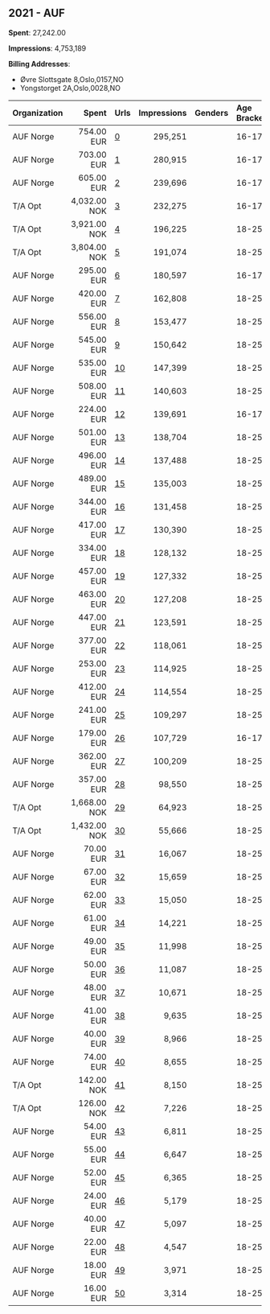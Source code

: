 ## 2021 - AUF 
**Spent**: 27,242.00

**Impressions**: 4,753,189

**Billing Addresses**: 
- Øvre Slottsgate 8,Oslo,0157,NO
- Yongstorget 2A,Oslo,0028,NO

|Organization|Spent|Urls|Impressions|Genders|Age Brackets|Country Codes|Billing Addresses|
|:---|---:|:---|---:|:---|:---|:---|:---|
|AUF Norge|754.00 EUR|[0](https://www.snap.com/political-ads/asset/5e538334770d67697cb39d039783ecb8a2a63a3da08749cc04f774d4d8a7733a?mediaType=mp4)|295,251||16-17|norway|"Yongstorget 2A,Oslo,0028,NO"|
|AUF Norge|703.00 EUR|[1](https://www.snap.com/political-ads/asset/8eb08b1c7c13bbabe495915e49e10161bb1d6c654882bd9187a06bf2fffddeda?mediaType=mp4)|280,915||16-17|norway|"Yongstorget 2A,Oslo,0028,NO"|
|AUF Norge|605.00 EUR|[2](https://www.snap.com/political-ads/asset/de481964e650c3671aaaa498a67a4b5fe76bb47a661bc6353df1a1eb76671eca?mediaType=mp4)|239,696||16-17|norway|"Yongstorget 2A,Oslo,0028,NO"|
|T/A Opt|4,032.00 NOK|[3](https://www.snap.com/political-ads/asset/3d9fab795cf87cc4f4816085af218b42387750c72279c54d0277a71704cb6714?mediaType=mp4)|232,275||16-17|norway|"Øvre Slottsgate 8,Oslo,0157,NO"|
|T/A Opt|3,921.00 NOK|[4](https://www.snap.com/political-ads/asset/d121195cc94dbfeadd9b38cb6e243f66275fa985841c80f5f86394a8304d0edb?mediaType=mp4)|196,225||18-25|norway|"Øvre Slottsgate 8,Oslo,0157,NO"|
|T/A Opt|3,804.00 NOK|[5](https://www.snap.com/political-ads/asset/3d9fab795cf87cc4f4816085af218b42387750c72279c54d0277a71704cb6714?mediaType=mp4)|191,074||18-25|norway|"Øvre Slottsgate 8,Oslo,0157,NO"|
|AUF Norge|295.00 EUR|[6](https://www.snap.com/political-ads/asset/13e58363fb5a0081ed7fc1f4c6d36c42ba8a1b078920b6fbbbfb863e68cc3dd7?mediaType=mp4)|180,597||16-17|norway|"Yongstorget 2A,Oslo,0028,NO"|
|AUF Norge|420.00 EUR|[7](https://www.snap.com/political-ads/asset/e0374aba8c33bad775bfd190ed6c9bea30d591bd65ee260ae56ead22ea31c7cc?mediaType=mp4)|162,808||18-25|norway|"Yongstorget 2A,Oslo,0028,NO"|
|AUF Norge|556.00 EUR|[8](https://www.snap.com/political-ads/asset/9cdd538c0435ac2db9cd7d24346e79268a3219b943b6642206fc9dab982d68ad?mediaType=mp4)|153,477||18-25|norway|"Yongstorget 2A,Oslo,0028,NO"|
|AUF Norge|545.00 EUR|[9](https://www.snap.com/political-ads/asset/ead7d573628fdc9dca4ef06f1093029778c323fe434a375290b835850e5034fe?mediaType=mp4)|150,642||18-25|norway|"Yongstorget 2A,Oslo,0028,NO"|
|AUF Norge|535.00 EUR|[10](https://www.snap.com/political-ads/asset/24f6c1955653446d093016f543b7c5bd51fcf4cfc55efea90c5e8b8ad268558e?mediaType=mp4)|147,399||18-25|norway|"Yongstorget 2A,Oslo,0028,NO"|
|AUF Norge|508.00 EUR|[11](https://www.snap.com/political-ads/asset/fc7e2229dc24e0bcb8a64f59acd181a3070192d89e79a3c0352e18e4e91e302a?mediaType=mp4)|140,603||18-25|norway|"Yongstorget 2A,Oslo,0028,NO"|
|AUF Norge|224.00 EUR|[12](https://www.snap.com/political-ads/asset/e0374aba8c33bad775bfd190ed6c9bea30d591bd65ee260ae56ead22ea31c7cc?mediaType=mp4)|139,691||16-17|norway|"Yongstorget 2A,Oslo,0028,NO"|
|AUF Norge|501.00 EUR|[13](https://www.snap.com/political-ads/asset/250bc76ef523fa5b5495afdd33736a619dbae148fff67ed4993c476b881b812a?mediaType=mp4)|138,704||18-25|norway|"Yongstorget 2A,Oslo,0028,NO"|
|AUF Norge|496.00 EUR|[14](https://www.snap.com/political-ads/asset/cfefeb8c2fbd8226fdc0f19b1f71e2753cbeeaa0ffd455865541964e84f2939c?mediaType=mp4)|137,488||18-25|norway|"Yongstorget 2A,Oslo,0028,NO"|
|AUF Norge|489.00 EUR|[15](https://www.snap.com/political-ads/asset/c5714928ca83e73714e0283bbaca5523586812b40ac1a200a7b8fb0d17d2ea03?mediaType=mp4)|135,003||18-25|norway|"Yongstorget 2A,Oslo,0028,NO"|
|AUF Norge|344.00 EUR|[16](https://www.snap.com/political-ads/asset/846905db59822d1298ddd4f8795a3edee2c42775d6480992ccb4f42361141b11?mediaType=mp4)|131,458||18-25|norway|"Yongstorget 2A,Oslo,0028,NO"|
|AUF Norge|417.00 EUR|[17](https://www.snap.com/political-ads/asset/14ef557f1a6133421669772b6e43b8538387d0549ec89783ad0e3252b46f613e?mediaType=png)|130,390||18-25|norway|"Yongstorget 2A,Oslo,0028,NO"|
|AUF Norge|334.00 EUR|[18](https://www.snap.com/political-ads/asset/13e58363fb5a0081ed7fc1f4c6d36c42ba8a1b078920b6fbbbfb863e68cc3dd7?mediaType=mp4)|128,132||18-25|norway|"Yongstorget 2A,Oslo,0028,NO"|
|AUF Norge|457.00 EUR|[19](https://www.snap.com/political-ads/asset/8b3774174e335b5b6a1f8cfab684f2cb215e852dad43ca1884a4b8dc03a323a5?mediaType=mp4)|127,332||18-25|norway|"Yongstorget 2A,Oslo,0028,NO"|
|AUF Norge|463.00 EUR|[20](https://www.snap.com/political-ads/asset/56293e4f4359c9e7042a602f7e672276774d1a35b2ca96d14a1feb7e3491d5a3?mediaType=mp4)|127,208||18-25|norway|"Yongstorget 2A,Oslo,0028,NO"|
|AUF Norge|447.00 EUR|[21](https://www.snap.com/political-ads/asset/6ec566c3facc0ea222af6e9122d92b43522107bbd810db03a1c6e0d3a1bad293?mediaType=mp4)|123,591||18-25|norway|"Yongstorget 2A,Oslo,0028,NO"|
|AUF Norge|377.00 EUR|[22](https://www.snap.com/political-ads/asset/b0040d49cb06b2cf1028d1eb06a7727520d9835837c08a1856fad3e89727cf88?mediaType=png)|118,061||18-25|norway|"Yongstorget 2A,Oslo,0028,NO"|
|AUF Norge|253.00 EUR|[23](https://www.snap.com/political-ads/asset/11ff38594c7a2e2e235ebec4f8405511ae4f42d1ca1b633b92a6c2fdfdb38d8f?mediaType=png)|114,925||18-25|norway|"Yongstorget 2A,Oslo,0028,NO"|
|AUF Norge|412.00 EUR|[24](https://www.snap.com/political-ads/asset/8eb08b1c7c13bbabe495915e49e10161bb1d6c654882bd9187a06bf2fffddeda?mediaType=mp4)|114,554||18-25|norway|"Yongstorget 2A,Oslo,0028,NO"|
|AUF Norge|241.00 EUR|[25](https://www.snap.com/political-ads/asset/e0f40b87ecf7d165fb2f6dce8a7ab166af473974770e443ca508bfb035fd127c?mediaType=png)|109,297||18-25|norway|"Yongstorget 2A,Oslo,0028,NO"|
|AUF Norge|179.00 EUR|[26](https://www.snap.com/political-ads/asset/846905db59822d1298ddd4f8795a3edee2c42775d6480992ccb4f42361141b11?mediaType=mp4)|107,729||16-17|norway|"Yongstorget 2A,Oslo,0028,NO"|
|AUF Norge|362.00 EUR|[27](https://www.snap.com/political-ads/asset/5e538334770d67697cb39d039783ecb8a2a63a3da08749cc04f774d4d8a7733a?mediaType=mp4)|100,209||18-25|norway|"Yongstorget 2A,Oslo,0028,NO"|
|AUF Norge|357.00 EUR|[28](https://www.snap.com/political-ads/asset/de481964e650c3671aaaa498a67a4b5fe76bb47a661bc6353df1a1eb76671eca?mediaType=mp4)|98,550||18-25|norway|"Yongstorget 2A,Oslo,0028,NO"|
|T/A Opt|1,668.00 NOK|[29](https://www.snap.com/political-ads/asset/a5fb594553b7f01227ce9bb01c46313ccf3d782e9652d73eabd3cfb1e754aa60?mediaType=png)|64,923||18-25|norway|"Øvre Slottsgate 8,Oslo,0157,NO"|
|T/A Opt|1,432.00 NOK|[30](https://www.snap.com/political-ads/asset/f82bfd6c8489f4b4846815b722caeb6474f744bb560a431b2ef62520f4431c47?mediaType=png)|55,666||18-25|norway|"Øvre Slottsgate 8,Oslo,0157,NO"|
|AUF Norge|70.00 EUR|[31](https://www.snap.com/political-ads/asset/ead1340ce96338a9a59ea4bd4d7e8814e460a6c6c815c0b4a2ae270133cebd20?mediaType=mp4)|16,067||18-25|norway|"Yongstorget 2A,Oslo,0028,NO"|
|AUF Norge|67.00 EUR|[32](https://www.snap.com/political-ads/asset/7ab7835c326a9e48d0b7bf7a2cdd2bd770d0cee03ee894ab5a02f1fdee283bce?mediaType=mp4)|15,659||18-25|norway|"Yongstorget 2A,Oslo,0028,NO"|
|AUF Norge|62.00 EUR|[33](https://www.snap.com/political-ads/asset/568e1392423b1a441da5120e4a3855194e4bc953f600f56b34de104551dd7cec?mediaType=mp4)|15,050||18-25|norway|"Yongstorget 2A,Oslo,0028,NO"|
|AUF Norge|61.00 EUR|[34](https://www.snap.com/political-ads/asset/a580181ae80f84a8fa2e44f9caffc9fbf6eb731a97470a490e3da6c7a0c4cb25?mediaType=mp4)|14,221||18-25|norway|"Yongstorget 2A,Oslo,0028,NO"|
|AUF Norge|49.00 EUR|[35](https://www.snap.com/political-ads/asset/939c40effd7862e56076b25777503f37bcf1969f22a8e1eab3756d1e15d4b39b?mediaType=mp4)|11,998||18-25|norway|"Yongstorget 2A,Oslo,0028,NO"|
|AUF Norge|50.00 EUR|[36](https://www.snap.com/political-ads/asset/2ff70326fea6b54af54b85aac02b47971e68bde070bc1a9613f4c3a8e3440d61?mediaType=mp4)|11,087||18-25|norway|"Yongstorget 2A,Oslo,0028,NO"|
|AUF Norge|48.00 EUR|[37](https://www.snap.com/political-ads/asset/6e4470a7ce79534028761244845c1726365ab7074b17418f266f43761b670b57?mediaType=mp4)|10,671||18-25|norway|"Yongstorget 2A,Oslo,0028,NO"|
|AUF Norge|41.00 EUR|[38](https://www.snap.com/political-ads/asset/9ccf14307f3a02ae83c55767c0d3b6dd53726d5c6d7917e30c3f46bcf61344f0?mediaType=mp4)|9,635||18-25|norway|"Yongstorget 2A,Oslo,0028,NO"|
|AUF Norge|40.00 EUR|[39](https://www.snap.com/political-ads/asset/a5c1b09a6504b6519f16bf7e750d80e146b1a522b5996d56dd19894263390218?mediaType=mp4)|8,966||18-25|norway|"Yongstorget 2A,Oslo,0028,NO"|
|AUF Norge|74.00 EUR|[40](https://www.snap.com/political-ads/asset/568e1392423b1a441da5120e4a3855194e4bc953f600f56b34de104551dd7cec?mediaType=mp4)|8,655||18-25|norway|"Yongstorget 2A,Oslo,0028,NO"|
|T/A Opt|142.00 NOK|[41](https://www.snap.com/political-ads/asset/d0838673bbebb85d89050bbe81da5daed0046d1ed5ee12ce70882eed920f238c?mediaType=png)|8,150||18-25|norway|"Øvre Slottsgate 8,Oslo,0157,NO"|
|T/A Opt|126.00 NOK|[42](https://www.snap.com/political-ads/asset/e18dc49bec4cfdb8abc4134585d83eee01413ec21f15f62a8c5d578ce067f2ec?mediaType=png)|7,226||18-25|norway|"Øvre Slottsgate 8,Oslo,0157,NO"|
|AUF Norge|54.00 EUR|[43](https://www.snap.com/political-ads/asset/939c40effd7862e56076b25777503f37bcf1969f22a8e1eab3756d1e15d4b39b?mediaType=mp4)|6,811||18-25|norway|"Yongstorget 2A,Oslo,0028,NO"|
|AUF Norge|55.00 EUR|[44](https://www.snap.com/political-ads/asset/a580181ae80f84a8fa2e44f9caffc9fbf6eb731a97470a490e3da6c7a0c4cb25?mediaType=mp4)|6,647||18-25|norway|"Yongstorget 2A,Oslo,0028,NO"|
|AUF Norge|52.00 EUR|[45](https://www.snap.com/political-ads/asset/7ab7835c326a9e48d0b7bf7a2cdd2bd770d0cee03ee894ab5a02f1fdee283bce?mediaType=mp4)|6,365||18-25|norway|"Yongstorget 2A,Oslo,0028,NO"|
|AUF Norge|24.00 EUR|[46](https://www.snap.com/political-ads/asset/a5c1b09a6504b6519f16bf7e750d80e146b1a522b5996d56dd19894263390218?mediaType=mp4)|5,179||18-25|norway|"Yongstorget 2A,Oslo,0028,NO"|
|AUF Norge|40.00 EUR|[47](https://www.snap.com/political-ads/asset/ead1340ce96338a9a59ea4bd4d7e8814e460a6c6c815c0b4a2ae270133cebd20?mediaType=mp4)|5,097||18-25|norway|"Yongstorget 2A,Oslo,0028,NO"|
|AUF Norge|22.00 EUR|[48](https://www.snap.com/political-ads/asset/2ff70326fea6b54af54b85aac02b47971e68bde070bc1a9613f4c3a8e3440d61?mediaType=mp4)|4,547||18-25|norway|"Yongstorget 2A,Oslo,0028,NO"|
|AUF Norge|18.00 EUR|[49](https://www.snap.com/political-ads/asset/9ccf14307f3a02ae83c55767c0d3b6dd53726d5c6d7917e30c3f46bcf61344f0?mediaType=mp4)|3,971||18-25|norway|"Yongstorget 2A,Oslo,0028,NO"|
|AUF Norge|16.00 EUR|[50](https://www.snap.com/political-ads/asset/6e4470a7ce79534028761244845c1726365ab7074b17418f266f43761b670b57?mediaType=mp4)|3,314||18-25|norway|"Yongstorget 2A,Oslo,0028,NO"|
